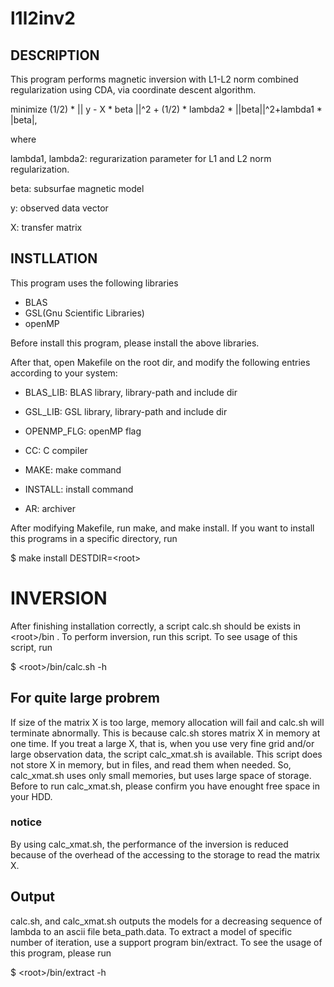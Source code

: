 # l1l2inv2

## DESCRIPTION
This program performs magnetic inversion with L1-L2 norm combined regularization using CDA,
via coordinate descent algorithm.

minimize (1/2) * || y - X * beta ||^2 + (1/2) * lambda2 * ||beta||^2+lambda1 * |beta|,

where

lambda1, lambda2: regurarization parameter for L1 and L2 norm regularization.

beta: subsurfae magnetic model

y: observed data vector

X: transfer matrix

## INSTLLATION
This program uses the following libraries
 * BLAS
 * GSL(Gnu Scientific Libraries)
 * openMP

Before install this program, please install the above libraries.

After that, open Makefile on the root dir, and modify the following entries according to your system:

 * BLAS_LIB: BLAS library, library-path and include dir
 * GSL_LIB:  GSL library, library-path and include dir
 * OPENMP_FLG: openMP flag

 * CC: C compiler
 * MAKE: make command
 * INSTALL: install command
 * AR: archiver

After modifying Makefile, run make, and make install.
If you want to install this programs in a specific directory, run

$ make install DESTDIR=\<root\>


# INVERSION

After finishing installation correctly, a script calc.sh should be exists in \<root\>/bin .
To perform inversion, run this script.
To see usage of this script, run

$ \<root\>/bin/calc.sh -h

## For quite large probrem

If size of the matrix X is too large, memory allocation will fail and calc.sh will terminate abnormally.
This is because calc.sh stores matrix X in memory at one time.
If you treat a large X, that is, when you use very fine grid and/or large observation data,
the script calc_xmat.sh is available.
This script does not store X in memory, but in files, and read them when needed.
So, calc_xmat.sh uses only small memories, but uses large space of storage.
Before to run calc_xmat.sh, please confirm you have enought free space in your HDD.

### notice
By using calc_xmat.sh, the performance of the inversion is reduced
because of the overhead of the accessing to the storage to read the matrix X.

## Output

calc.sh, and calc_xmat.sh outputs the models for a decreasing sequence of lambda
to an ascii file beta_path.data.
To extract a model of specific number of iteration, use a support program bin/extract.
To see the usage of this program, please run

$ \<root\>/bin/extract -h
